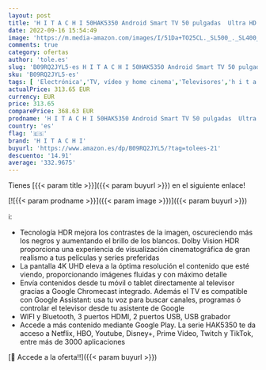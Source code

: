 ```yaml
---
layout: post
title: 'H I T A C H I 50HAK5350 Android Smart TV 50 pulgadas  Ultra HD  HDR10  Dolby Vision  Bluetooth  Google Play  Chromecast integrado  compatible con Google Assistant TDT y satélite'
date: 2022-09-16 15:54:49
image: 'https://m.media-amazon.com/images/I/51Da+TO25CL._SL500_._SL400_.jpg'
comments: true
category: ofertas
author: 'tole.es'
slug: 'B09RQ2JYL5-es H I T A C H I 50HAK5350 Android Smart TV 50 pulgadas Ultra...'
sku: 'B09RQ2JYL5-es'
tags: [ 'Electrónica','TV, vídeo y home cinema','Televisores','h i t a c h i','smart','tv','🇪🇸', ]
actualPrice: 313.65 EUR
currency: EUR
price: 313.65
comparePrice: 368.63 EUR
prodname: 'H I T A C H I 50HAK5350 Android Smart TV 50 pulgadas  Ultra HD  HDR10  Dolby Vision  Bluetooth  Google Play  Chromecast integrado  compatible con Google Assistant TDT y satélite'
country: 'es'
flag: '🇪🇸'
brand: 'H I T A C H I'
buyurl: 'https://www.amazon.es/dp/B09RQ2JYL5/?tag=tolees-21'
descuento: '14.91'
average: '332.9675'
---
```


Tienes [{{< param title >}}]({{< param buyurl >}}) en el siguiente enlace!

[![{{< param prodname >}}]({{< param image >}})]({{< param buyurl >}})

ℹ️:

- Tecnología HDR mejora los contrastes de la imagen, oscureciendo más los negros y aumentando el brillo de los blancos. Dolby Vision HDR proporciona una experiencia de visualización cinematográfica de gran realismo a tus películas y series preferidas
- La pantalla 4K UHD eleva a la óptima resolución el contenido que esté viendo, proporcionando imágenes fluidas y con máximo detalle
- Envía contenidos desde tu móvil o tablet directamente al televisor gracias a Google Chromecast integrado. Además el TV es compatible con Google Assistant: usa tu voz para buscar canales, programas ó controlar el televisor desde tu asistente de Google
- WIFI y Bluetooth, 3 puertos HDMI, 2 puertos USB, USB grabador
- Accede a más contenido mediante Google Play. La serie HAK5350 te da acceso a Netflix, HBO, Youtube, Disney+, Prime Video, Twitch y TikTok, entre más de 3000 aplicaciones

[🛒 Accede a la oferta!!]({{< param buyurl >}})
